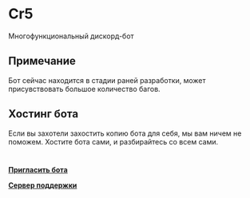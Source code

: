 # Cr5
Многофункциональный дискорд-бот

## Примечание
Бот сейчас находится в стадии раней разработки, может присувствовать большое количество багов.

## Хостинг бота
Если вы захотели захостить копию бота для себя, мы вам ничем не поможем.
Хостите бота сами, и разбирайтесь со всем сами.

#
**[Пригласить бота](https://discord.com/oauth2/authorize?client_id=795289995199381514&permissions=8&scope=bot)**

**[Сервер поддержки](https://discord.gg/gEHSVK5779)**

